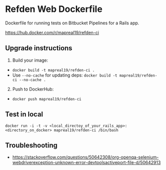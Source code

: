 # Refden Web Dockerfile

Dockerfile for running tests on Bitbucket Pipelines for a Rails app.

https://hub.docker.com/r/mapreal19/refden-ci

## Upgrade instructions

1. Build your image:

- `docker build -t mapreal19/refden-ci .` 
- Use `--no-cache` for updating deps: `docker build -t mapreal19/refden-ci --no-cache .`

2. Push to DockerHub:

- `docker push mapreal19/refden-ci`

## Test in local
`docker run -i -t -v <local_directoy_of_your_rails_app>:<directory_on_docker> mapreal19/refden-ci /bin/bash`

## Troubleshooting

- https://stackoverflow.com/questions/50642308/org-openqa-selenium-webdriverexception-unknown-error-devtoolsactiveport-file-d/50642913
